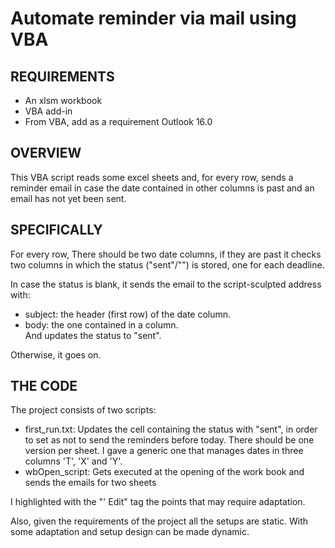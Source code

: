 # Automate reminder via mail using VBA

## REQUIREMENTS
- An xlsm workbook
- VBA add-in
- From VBA, add as a requirement Outlook 16.0


## OVERVIEW
This VBA script reads some excel sheets and, for every row, sends a reminder email in case the date contained in other columns is past and an email has not yet been sent.

## SPECIFICALLY
For every row,
There should be two date columns, if they are past it checks two columns in which the status ("sent"/"") is stored, one for each deadline. 

In case the status is blank, it sends the email to the script-sculpted address with:
  - subject: the header (first row) of the date column.
  - body: the one contained in a column.  
And updates the status to "sent".

Otherwise, it goes on.

## THE CODE
The project consists of two scripts:
- first_run.txt: Updates the cell containing the status with "sent", in order to set as not to send the reminders before today.
                 There should be one version per sheet. I gave a generic one that manages dates in three columns 'T', 'X' and 'Y'.
- wbOpen_script: Gets executed at the opening of the work book and sends the emails for two sheets 

I highlighted with the "' Edit" tag the points that may require adaptation.

Also, given the requirements of the project all the setups are static. With some adaptation and setup design can be made dynamic.
